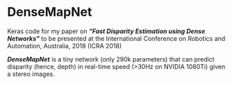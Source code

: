 # DenseMapNet
Keras code for my paper on **_"Fast Disparity Estimation using Dense Networks"_** to be presented at the International Conference on Robotics and Automation, Australia, 2018 (ICRA 2018)

**_DenseMapNet_** is a tiny network (only 290k parameters) that can predict disparity (hence, depth) in real-time speed (>30Hz on NVIDIA 1080Ti) given a stereo images.
